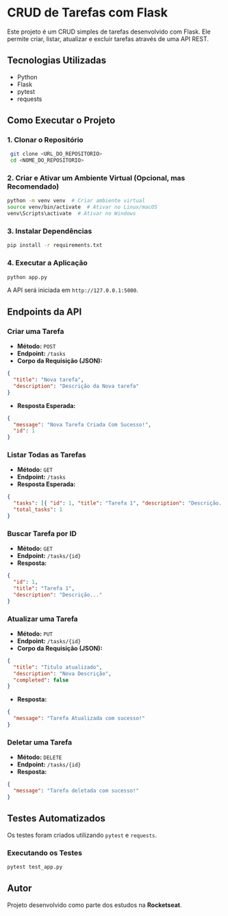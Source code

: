 # CRUD de Tarefas com Flask

Este projeto é um CRUD simples de tarefas desenvolvido com Flask. Ele permite criar, listar, atualizar e excluir tarefas através de uma API REST.

## Tecnologias Utilizadas
- Python
- Flask
- pytest
- requests

## Como Executar o Projeto

### 1. Clonar o Repositório
```sh
 git clone <URL_DO_REPOSITORIO>
 cd <NOME_DO_REPOSITORIO>
```

### 2. Criar e Ativar um Ambiente Virtual (Opcional, mas Recomendado)
```sh
python -m venv venv  # Criar ambiente virtual
source venv/bin/activate  # Ativar no Linux/macOS
venv\Scripts\activate  # Ativar no Windows
```

### 3. Instalar Dependências
```sh
pip install -r requirements.txt
```

### 4. Executar a Aplicação
```sh
python app.py
```
A API será iniciada em `http://127.0.0.1:5000`.

## Endpoints da API

### Criar uma Tarefa
- **Método:** `POST`
- **Endpoint:** `/tasks`
- **Corpo da Requisição (JSON):**
```json
{
  "title": "Nova tarefa",
  "description": "Descrição da Nova tarefa"
}
```
- **Resposta Esperada:**
```json
{
  "message": "Nova Tarefa Criada Com Sucesso!",
  "id": 1
}
```

### Listar Todas as Tarefas
- **Método:** `GET`
- **Endpoint:** `/tasks`
- **Resposta Esperada:**
```json
{
  "tasks": [{ "id": 1, "title": "Tarefa 1", "description": "Descrição..." }],
  "total_tasks": 1
}
```

### Buscar Tarefa por ID
- **Método:** `GET`
- **Endpoint:** `/tasks/{id}`
- **Resposta:**
```json
{
  "id": 1,
  "title": "Tarefa 1",
  "description": "Descrição..."
}
```

### Atualizar uma Tarefa
- **Método:** `PUT`
- **Endpoint:** `/tasks/{id}`
- **Corpo da Requisição (JSON):**
```json
{
  "title": "Titulo atualizado",
  "description": "Nova Descrição",
  "completed": false
}
```
- **Resposta:**
```json
{
  "message": "Tarefa Atualizada com sucesso!"
}
```

### Deletar uma Tarefa
- **Método:** `DELETE`
- **Endpoint:** `/tasks/{id}`
- **Resposta:**
```json
{
  "message": "Tarefa deletada com sucesso!"
}
```

## Testes Automatizados
Os testes foram criados utilizando `pytest` e `requests`.

### Executando os Testes
```sh
pytest test_app.py
```

## Autor
Projeto desenvolvido como parte dos estudos na **Rocketseat**.

